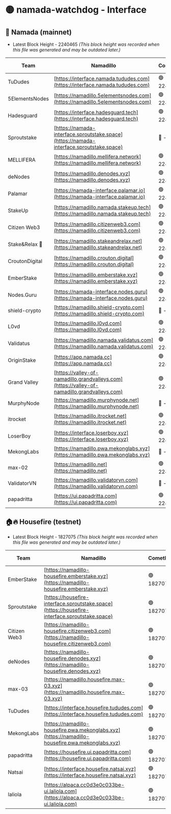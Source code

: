 # 🟡 namada-watchdog - Interface

## 🚀 Namada (mainnet)
- Latest Block Height - 2240465 *(This block height was recorded when this file was generated and may be outdated later.)*

| Team | Namadillo | CometBFT | Indexer | MASP Indexer |
|-|-|-|-|-|
| TuDudes | [https://interface.namada.tududes.com](https://interface.namada.tududes.com) | 🟢 2240432 | 🟢 2240431 | 🟢 2240432 |
| 5ElementsNodes | [https://namadillo.5elementsnodes.com](https://namadillo.5elementsnodes.com) | 🟢 2240432 | 🟢 2240432 | 🟢 2240432 |
| Hadesguard | [https://interface.hadesguard.tech](https://interface.hadesguard.tech) | 🟢 2240432 | 🟢 2240432 | 🟢 2240432 |
| Sproutstake | [https://namada-interface.sproutstake.space](https://namada-interface.sproutstake.space) | 🔴 - | 🔴 - | 🔴 - |
| MELLIFERA | [https://namadillo.mellifera.network](https://namadillo.mellifera.network) | 🟢 2240438 | 🟢 2240438 | 🟢 2240438 |
| deNodes | [https://namadillo.denodes.xyz](https://namadillo.denodes.xyz) | 🟢 2240439 | 🟢 2240439 | 🟢 2240438 |
| Palamar | [https://namada-interface.palamar.io](https://namada-interface.palamar.io) | 🟢 2240439 | 🟢 2240439 | 🟢 2240439 |
| StakeUp | [https://namadillo.namada.stakeup.tech](https://namadillo.namada.stakeup.tech) | 🟢 2240440 | 🟢 2240440 | 🟢 2240440 |
| Citizen Web3 | [https://namadillo.citizenweb3.com](https://namadillo.citizenweb3.com) | 🟢 2240441 | 🟢 2240440 | 🟢 2240441 |
| Stake&Relax 🦥 | [https://namadillo.stakeandrelax.net](https://namadillo.stakeandrelax.net) | 🟢 2240441 | 🟢 2240441 | 🟢 2240441 |
| CroutonDigital | [https://namadillo.crouton.digital](https://namadillo.crouton.digital) | 🟢 2240442 | 🟢 2240442 | 🟢 2240441 |
| EmberStake | [https://namadillo.emberstake.xyz](https://namadillo.emberstake.xyz) | 🟢 2240442 | 🟢 2240442 | 🟢 2240442 |
| Nodes.Guru | [https://namada-interface.nodes.guru](https://namada-interface.nodes.guru) | 🟢 2240443 | 🟢 2240443 | 🟢 2240443 |
| shield-crypto | [https://namadillo.shield-crypto.com](https://namadillo.shield-crypto.com) | 🔴 - | 🔴 - | 🔴 - |
| L0vd | [https://namadillo.l0vd.com](https://namadillo.l0vd.com) | 🟢 2240456 | 🔴 2238097 | 🔴 - |
| Validatus | [https://namadillo.namada.validatus.com](https://namadillo.namada.validatus.com) | 🟢 2240458 | 🔴 2238097 | 🔴 2177377 |
| OriginStake | [https://app.namada.cc](https://app.namada.cc) | 🟢 2240459 | 🟢 2240459 | 🟢 2240458 |
| Grand Valley | [https://valley-of-namadillo.grandvalleys.com](https://valley-of-namadillo.grandvalleys.com) | 🟢 2240459 | 🟢 2240459 | 🟢 2240459 |
| MurphyNode | [https://namadillo.murphynode.net](https://namadillo.murphynode.net) | 🔴 - | 🔴 - | 🔴 - |
| itrocket | [https://namadillo.itrocket.net](https://namadillo.itrocket.net) | 🟢 2240461 | 🟢 2240461 | 🟢 2240461 |
| LoserBoy | [https://interface.loserboy.xyz](https://interface.loserboy.xyz) | 🟢 2240462 | 🟢 2240461 | 🟢 2240461 |
| MekongLabs | [https://namadillo.pwa.mekonglabs.xyz](https://namadillo.pwa.mekonglabs.xyz) | 🔴 - | 🔴 - | 🔴 - |
| max-02 | [https://namadillo.net](https://namadillo.net) | 🟢 2240462 | 🟢 2240462 | 🟢 2240462 |
| ValidatorVN | [https://namadillo.validatorvn.com](https://namadillo.validatorvn.com) | 🔴 - | 🔴 - | 🔴 - |
| papadritta | [https://ui.papadritta.com](https://ui.papadritta.com) | 🟢 2240465 | 🟢 2240464 | 🟢 2240464 |

## 🏠🔥 Housefire (testnet)
- Latest Block Height - 1827075 *(This block height was recorded when this file was generated and may be outdated later.)*

| Team | Namadillo | CometBFT | Indexer | MASP Indexer |
|-|-|-|-|-|
| EmberStake | [https://namadillo-housefire.emberstake.xyz](https://namadillo-housefire.emberstake.xyz) | 🟢 1827071 | 🟢 1827071 | 🟢 1827071 |
| Sproutstake | [https://housefire-interface.sproutstake.space](https://housefire-interface.sproutstake.space) | 🟢 1827072 | 🟢 1827072 | 🟢 1827072 |
| Citizen Web3 | [https://namadillo-housefire.citizenweb3.com](https://namadillo-housefire.citizenweb3.com) | 🟢 1827073 | 🟢 1827073 | 🟢 1827073 |
| deNodes | [https://namadillo-housefire.denodes.xyz](https://namadillo-housefire.denodes.xyz) | 🟢 1827073 | 🟢 1827073 | 🟢 1827073 |
| max-03 | [https://namadillo.housefire.max-03.xyz](https://namadillo.housefire.max-03.xyz) | 🟢 1827074 | 🟢 1827073 | 🟢 1827073 |
| TuDudes | [https://interface.housefire.tududes.com](https://interface.housefire.tududes.com) | 🟢 1827074 | 🟢 1827074 | 🟢 1827074 |
| MekongLabs | [https://namadillo-housefire.pwa.mekonglabs.xyz](https://namadillo-housefire.pwa.mekonglabs.xyz) | 🟢 1827074 | 🟢 1827074 | 🟢 1827074 |
| papadritta | [https://housefire.ui.papadritta.com](https://housefire.ui.papadritta.com) | 🟢 1827075 | 🟢 1827075 | 🟢 1827075 |
| Natsai | [https://interface.housefire.natsai.xyz](https://interface.housefire.natsai.xyz) | 🟢 1827075 | 🟢 1827075 | 🟢 1827075 |
| laliola | [https://alpaca.cc0d3e0c033be-ui.laliola.com](https://alpaca.cc0d3e0c033be-ui.laliola.com) | 🟢 1827075 | 🟢 1827075 | 🟢 1827075 |

